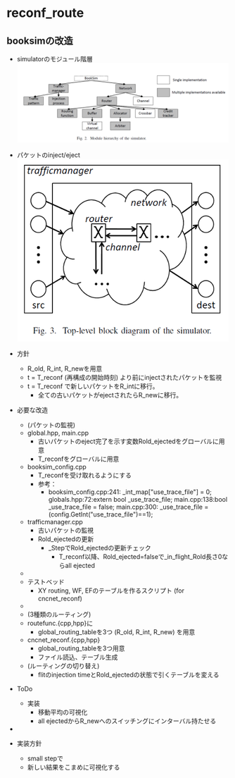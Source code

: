# reconf_route
## booksimの改造
- simulatorのモジュール階層
![hierarchy](./docs/booksim_hierarchy.png)
- パケットのinject/eject
![blockdiagram](./docs/booksim_blockdiagram.png)
- 方針
  - R_old, R_int, R_newを用意
  - t = T_reconf (再構成の開始時刻) より前にinjectされたパケットを監視
  - t = T_reconf で新しいパケットをR_intに移行。
    - 全ての古いパケットがejectされたらR_newに移行。

- 必要な改造
  - (パケットの監視)
  - global.hpp, main.cpp
    - 古いパケットのeject完了を示す変数Rold_ejectedをグローバルに用意
    - T_reconfをグローバルに用意
  - booksim_config.cpp
    - T_reconfを受け取れるようにする
    - 参考：
      - booksim_config.cpp:241:  _int_map["use_trace_file"] = 0;
        globals.hpp:72:extern bool _use_trace_file;
        main.cpp:138:bool _use_trace_file = false;
        main.cpp:300:  _use_trace_file = (config.GetInt("use_trace_file")==1);
  - trafficmanager.cpp
    - 古いパケットの監視
    - Rold_ejectedの更新
      - _StepでRold_ejectedの更新チェック
        - T_reconf以降、Rold_ejected=falseで_in_flight_Rold長さ0ならall ejected
  -
  - テストベッド
    - XY routing, WF, EFのテーブルを作るスクリプト (for cncnet_reconf)
  - 
  - (3種類のルーティング)
  - routefunc.{cpp,hpp}に
    - global_routing_tableを3つ (R_old, R_int, R_new) を用意
  - cncnet_reconf.{cpp,hpp}
    - global_routing_tableを3つ用意
    - ファイル読込、テーブル生成
  - (ルーティングの切り替え)
    - flitのinjection timeとRold_ejectedの状態で引くテーブルを変える

- ToDo
  - 実装
    - 移動平均の可視化
    - all ejectedからR_newへのスイッチングにインターバル持たせる

- 
- 実装方針
  - small stepで
  - 新しい結果をこまめに可視化する
